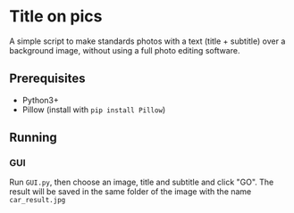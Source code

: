 # Title on pics
A simple script to make standards photos with a text (title + subtitle) over a background image, without using a full photo editing software.
## Prerequisites
- Python3+
- Pillow (install with ```pip install Pillow```)
## Running
### GUI
Run `GUI.py`, then choose an image, title and subtitle and click "GO". The result will be saved in the same folder of the image with the name `car_result.jpg`
